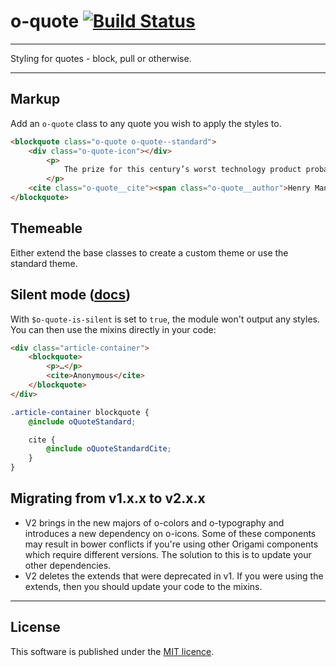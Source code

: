 # o-quote [![Build Status](https://circleci.com/gh/Financial-Times/o-quote.png?style=shield&circle-token=87d81370851f7666617cb65f664064af826052d1)](https://circleci.com/gh/Financial-Times/o-quote)

___
Styling for quotes - block, pull or otherwise.
___

## Markup

Add an `o-quote` class to any quote you wish to apply the styles to.

```html
<blockquote class="o-quote o-quote--standard">
	<div class="o-quote-icon"></div>
		<p>
			The prize for this century’s worst technology product probably belongs to Google Glass, a pair of spectacles with an inbuilt camera and a tiny lens on which you could browse the internet. Suddenly you could film everybody you met, or silently ignore them and read Wikipedia.
		</p>
	<cite class="o-quote__cite"><span class="o-quote__author">Henry Mance</span><span class="o-quote__source">Financial Times</span></cite>
</blockquote>

```


## Themeable

Either extend the base classes to create a custom theme or use the standard theme.

## Silent mode ([docs](http://origami.ft.com/docs/syntax/scss/#silent-styles))

With `$o-quote-is-silent` is set to `true`, the module won't output any styles.  
You can then use the mixins directly in your code:

```html
<div class="article-container">
	<blockquote>
		<p>…</p>
		<cite>Anonymous</cite>
	</blockquote>
</div>
```

```scss
.article-container blockquote {
	@include oQuoteStandard;

	cite {
		@include oQuoteStandardCite;
	}
}
```

## Migrating from v1.x.x to v2.x.x

- V2 brings in the new majors of o-colors and o-typography and introduces a new dependency on o-icons. Some of these components may result in bower conflicts if you're using other Origami components which require different versions. The solution to this is to update your other dependencies.
- V2 deletes the extends that were deprecated in v1. If you were using the extends, then you should update your code to the mixins.


----

## License

This software is published under the [MIT licence](http://opensource.org/licenses/MIT).
